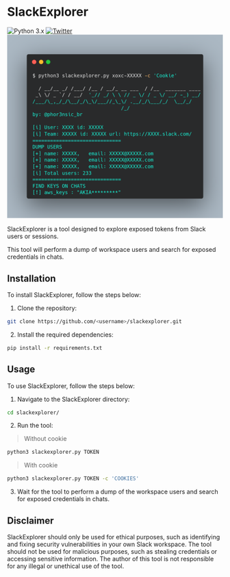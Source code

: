 # SlackExplorer
![Python 3.x](https://img.shields.io/badge/python-v3.10-blue) [![Twitter](https://img.shields.io/badge/twitter-@phor3nsic_br-blue.svg)](https://twitter.com/phor3nsic_br)
![](images/example.png)

SlackExplorer is a tool designed to explore exposed tokens from Slack users or sessions. 

This tool will perform a dump of workspace users and search for exposed credentials in chats.

## Installation
To install SlackExplorer, follow the steps below:

1. Clone the repository:

```bash
git clone https://github.com/<username>/slackexplorer.git
```

2. Install the required dependencies:

```bash
pip install -r requirements.txt
```

## Usage
To use SlackExplorer, follow the steps below:

1. Navigate to the SlackExplorer directory:
```bash
cd slackexplorer/
```
2. Run the tool:

> Without cookie
```bash
python3 slackexplorer.py TOKEN
```

> With cookie
```bash
python3 slackexplorer.py TOKEN -c 'COOKIES'
```
3. Wait for the tool to perform a dump of the workspace users and search for exposed credentials in chats.


## Disclaimer
SlackExplorer should only be used for ethical purposes, such as identifying and fixing security vulnerabilities in your own Slack workspace. The tool should not be used for malicious purposes, such as stealing credentials or accessing sensitive information. The author of this tool is not responsible for any illegal or unethical use of the tool.
